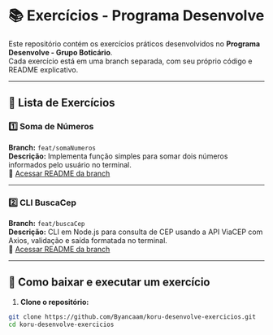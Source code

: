 # 📚 Exercícios - Programa Desenvolve

Este repositório contém os exercícios práticos desenvolvidos no **Programa Desenvolve - Grupo Boticário**.  
Cada exercício está em uma branch separada, com seu próprio código e README explicativo.

---

## 📂 Lista de Exercícios

### 1️⃣ Soma de Números

**Branch:** `feat/somaNumeros`  
**Descrição:** Implementa função simples para somar dois números informados pelo usuário no terminal.  
📄 [Acessar README da branch](https://github.com/Byancaam/koru-desenvolve-exercicios/tree/feat/somaNumeros)

---

### 2️⃣ CLI BuscaCep

**Branch:** `feat/buscaCep`  
**Descrição:** CLI em Node.js para consulta de CEP usando a API ViaCEP com Axios, validação e saída formatada no terminal.  
📄 [Acessar README da branch](https://github.com/Byancaam/koru-desenvolve-exercicios/tree/feat/buscaCep)

---

## 🚀 Como baixar e executar um exercício

1. **Clone o repositório:**

```bash
git clone https://github.com/Byancaam/koru-desenvolve-exercicios.git
cd koru-desenvolve-exercicios
```
